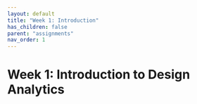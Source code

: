 ```yaml
---
layout: default
title: "Week 1: Introduction"
has_children: false
parent: "assignments"
nav_order: 1
---
```


# Week 1: Introduction to Design Analytics